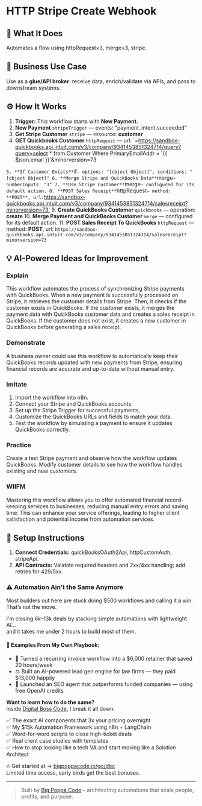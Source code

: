 # HTTP Stripe Create Webhook
  ## 🚀 What It Does
  Automates a flow using httpRequest×3, merge×3, stripe.
  
  ## 💼 Business Use Case
  Use as a **glue/API broker**: receive data, enrich/validate via APIs, and pass to downstream systems.
  
  ## ⚙️ How It Works
  1. **Trigger:** This workflow starts with **New Payment**.
  2. **New Payment** `stripeTrigger` — events: "payment_intent.succeeded"
3. **Get Stripe Customer** `stripe` — resource: **customer**
4. **GET Quickbooks Customer** `httpRequest` — url: `=https://sandbox-quickbooks.api.intuit.com/v3/company/9341453851324714/query?query=select * from Customer Where PrimaryEmailAddr = '{{ $json.email }}'&minorversion=73

`
5. **If Customer Exists** `if` — options: "[object Object]", conditions: "[object Object]"
6. **Merge Stripe and QuickBooks Data** `merge` — numberInputs: "3"
7. **Use Stripe Customer** `merge` — configured for its default action.
8. **POST Sales Receipt** `httpRequest` — method: **POST**, url: `https://sandbox-quickbooks.api.intuit.com/v3/company/9341453851324714/salesreceipt?minorversion=73`
9. **Create QuickBooks Customer** `quickbooks` — operation: **create**
10. **Merge Payment and QuickBooks Customer** `merge` — configured for its default action.
11. **POST Sales Receipt To QuickBooks** `httpRequest` — method: **POST**, url: `https://sandbox-quickbooks.api.intuit.com/v3/company/9341453851324714/salesreceipt?minorversion=73`
  
  ## 💡 AI-Powered Ideas for Improvement
  ### Explain
This workflow automates the process of synchronizing Stripe payments with QuickBooks. When a new payment is successfully processed on Stripe, it retrieves the customer details from Stripe. Then, it checks if the customer exists in QuickBooks. If the customer exists, it merges the payment data with QuickBooks customer data and creates a sales receipt in QuickBooks. If the customer does not exist, it creates a new customer in QuickBooks before generating a sales receipt.

### Demonstrate
A business owner could use this workflow to automatically keep their QuickBooks records updated with new payments from Stripe, ensuring financial records are accurate and up-to-date without manual entry.

### Imitate
1. Import the workflow into n8n.
2. Connect your Stripe and QuickBooks accounts.
3. Set up the Stripe Trigger for successful payments.
4. Customize the QuickBooks URLs and fields to match your data.
5. Test the workflow by simulating a payment to ensure it updates QuickBooks correctly.

### Practice
Create a test Stripe payment and observe how the workflow updates QuickBooks. Modify customer details to see how the workflow handles existing and new customers.

### WIIFM
Mastering this workflow allows you to offer automated financial record-keeping services to businesses, reducing manual entry errors and saving time. This can enhance your service offerings, leading to higher client satisfaction and potential income from automation services.
  
  ## 🔧 Setup Instructions
  1. **Connect Credentials:** quickBooksOAuth2Api, httpCustomAuth, stripeApi.
2. **API Contracts:** Validate required headers and 2xx/4xx handling; add retries for 429/5xx.
  
### ⚠️ Automation Ain’t the Same Anymore

Most builders out here are stuck doing $500 workflows and calling it a win.  
That’s not the move.  

I'm closing $6k–$13k deals by stacking simple automations with lightweight AI...  
and it takes me under 2 hours to build most of them.

#### 🧠 Examples From My Own Playbook:
- 🔁 Turned a recurring invoice workflow into a $6,000 retainer that saved 20 hours/week  
- ⚖️ Built an AI-powered lead gen engine for law firms — they paid $13,000 happily  
- 🚀 Launched an SEO agent that outperforms funded companies — using free OpenAI credits  

**Want to learn how to do the same?**  
Inside [Digital Boss Code](https://bigpoppacode.io/go/dbc), I break it all down:

✅ The exact AI components that 3x your pricing overnight  
✅ My $15k Automation Framework using n8n + LangChain  
✅ Word-for-word scripts to close high-ticket deals  
✅ Real client case studies with templates  
✅ How to stop looking like a tech VA and start moving like a Solution Architect  

🔥 Get started at → [bigpoppacode.io/go/dbc](https://bigpoppacode.io/go/dbc)  
Limited time access, early birds get the best bonuses.

---
> Built by [Big Poppa Code](https://bigpoppacode.io) – architecting automations that scale people, profits, and purpose.
  